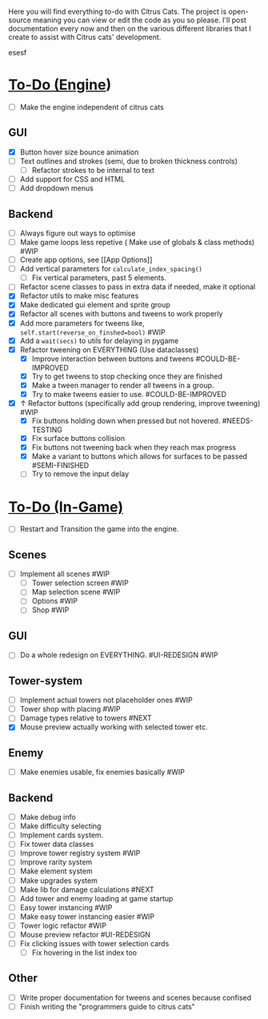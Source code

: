 Here you will find everything to-do with Citrus Cats. The project is open-source meaning you can view or edit the code as you so please. I'll post documentation every now and then on the various different libraries that I create to assist with Citrus cats' development.  

esesf
# <u>To-Do  (Engine</u>)

- [ ] Make the engine independent of citrus cats
## GUI
- [x] Button hover size bounce animation
- [ ] Text outlines and strokes (semi, due to broken thickness controls) 
	- [ ] Refactor strokes to be internal to text
- [ ] Add support for CSS and HTML
- [ ] Add dropdown menus
## Backend
- [ ] Always figure out ways to optimise
- [ ] Make game loops less repetive ( Make use of globals & class methods) #WIP
- [ ] Create app options, see [[App Options]]
- [ ] Add vertical parameters for `calculate_index_spacing()` 
	- [ ] Fix vertical parameters, past 5 elements.
- [ ] Refactor scene classes to pass in extra data if needed, make it optional
- [x] Refactor utils to make misc features 
- [x] Make dedicated gui element and sprite group 
- [x] Refactor all scenes with buttons and tweens to work properly
- [x] Add more parameters for tweens like, `self.start(reverse_on_finshed=bool)` #WIP  
- [x] Add a `wait(secs)` to utils for delaying in pygame 
- [x] Refactor tweening on EVERYTHING (Use dataclasses) 
	- [x] Improve interaction between buttons and tweens #COULD-BE-IMPROVED 
	- [x] Try to get tweens to stop checking once they are finished 
	- [x] Make a tween manager to render all tweens in a group.
	- [x] Try to make tweens easier to use. #COULD-BE-IMPROVED
- [x] ↑ Refactor buttons (specifically add group rendering, improve tweening) #WIP 
	- [x] Fix buttons holding down when pressed but not hovered. #NEEDS-TESTING 
	- [x] Fix surface buttons collision
	- [x] Fix buttons not tweening back when they reach max progress
	- [x] Make a variant to buttons which allows for surfaces to be passed #SEMI-FINISHED 
	- [ ] Try to remove the input delay
# <u>To-Do (In-Game) </u>


- [ ] Restart and Transition the game into the engine. 
## Scenes
- [ ] Implement all scenes #WIP
	- [ ] Tower selection screen  #WIP
	- [ ] Map selection scene #WIP
	- [ ] Options #WIP
	- [ ] Shop #WIP 
## GUI
- [ ] Do a whole redesign on EVERYTHING. #UI-REDESIGN #WIP
## Tower-system
- [ ] Implement actual towers not placeholder ones #WIP 
- [ ] Tower shop with placing #WIP 
- [ ] Damage types relative to towers #NEXT 
- [x] Mouse preview actually working with selected tower etc.
## Enemy 
- [ ] Make enemies usable, fix enemies basically #WIP
## Backend
- [ ] Make debug info
- [ ] Make difficulty selecting
- [ ] Implement cards system.
- [ ] Fix tower data classes
- [ ] Improve tower registry system #WIP
- [ ] Improve rarity system 
- [ ] Make element system
- [ ] Make upgrades system
- [ ] Make lib for damage calculations #NEXT
- [ ] Add tower and enemy loading at game startup 
- [ ] Easy tower instancing #WIP 
- [ ] Make easy tower instancing easier #WIP 
- [ ] Tower logic refactor #WIP 
- [ ] Mouse preview refactor #UI-REDESIGN 
- [ ] Fix clicking issues with tower selection cards
	- [ ] Fix hovering in the list index too
## Other
- [ ] Write proper documentation for tweens and scenes because confised
- [ ] Finish writing the "programmers guide to citrus cats"